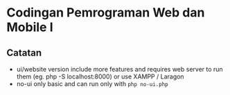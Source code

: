 # Codingan Pemrograman Web dan Mobile I
## Catatan 
- ui/website version include more features and requires web server to run them (eg. php -S localhost:8000) or use XAMPP / Laragon
- no-ui only basic and can run only with `php no-ui.php`
